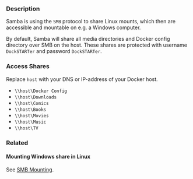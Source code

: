 ### Description
Samba is using the `SMB` protocol to share Linux mounts, which then are accessible and mountable on e.g. a Windows computer.

By default, Samba will share all media directories and Docker config directory over SMB on the host. These shares are protected with username `DockSTARTer` and password `DockSTARTer`.

### Access Shares
Replace `host` with your DNS or IP-address of your Docker host.
* `\\host\Docker Config`
* `\\host\Downloads`
* `\\host\Comics`
* `\\host\Books`
* `\\host\Movies`
* `\\host\Music`
* `\\host\TV`

### Related
#### Mounting Windows share in Linux
See [SMB Mounting](https://dockstarter.com/advanced/smb-mounting/).
